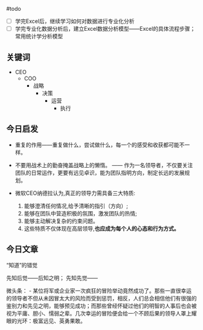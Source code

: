
#todo 
- [ ] 学完Excel后，继续学习如何对数据进行专业化分析
- [ ] 学完专业化数据分析后，建立Excel数据分析模型——Excel的具体流程步骤；常用统计学分析模型

## 关键词

- CEO 
	- COO
		- 战略
			- 决策
				- 运营
					- 执行

## 今日启发

- 重复的作用——重复做什么，尝试做什么，每一个的感受和收获都可能不一样。

- 不要用战术上的勤奋掩盖战略上的懒惰。
		—— 作为一名领导者，不仅要关注团队的日常运作，更要有远见卓识，能为团队指明方向，制定长远的发展规划。
		
- 微软CEO纳德拉认为,真正的领导力需具备三大特质:
	1. 能够澄清任何情况,给予清晰的指引（方向）;
	2. 能够在团队中营造积极的氛围，激发团队的热情;
	3. 能够主动解决复杂的约束问题。
	4. 这些特质不仅体现在高层领导,**也应成为每个人的心态和行为方式。** 

## 今日文章

“知道”的错觉

先知后觉——后知之明；
先知先觉——

微头条：
	- 某位将军或企业家一次疯狂的冒险举动竟然成功了。那些一直很幸运的领导者不但从未因冒太大的风险而受到惩罚，相反，人们总会相信他们有很强的鉴别力和先见之明，能够预见成功；而那些曾经怀疑过他们的明智的人事后也会被视为平庸、胆小、懦弱之辈。几次幸运的冒险便会给一个不顾后果的领导人罩上耀眼的光环：极富远见、英勇果敢。

